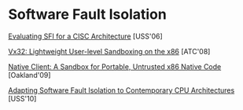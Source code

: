 # Software Fault Isolation

[Evaluating SFI for a CISC Architecture](http://groups.csail.mit.edu/pag/pubs/pittsfield-usenix2006.pdf) [USS'06]

[Vx32: Lightweight User-level Sandboxing on the x86](https://pdfs.semanticscholar.org/1ce0/4e9007a26a21104b8bf4aedc81654463119a.pdf?_ga=2.45664096.598654028.1546450325-1063382891.1546450325) [ATC'08]

[Native Client: A Sandbox for Portable, Untrusted x86 Native Code](https://static.googleusercontent.com/media/research.google.com/en//pubs/archive/34913.pdf) [Oakland'09]

[Adapting Software Fault Isolation to Contemporary CPU Architectures](https://www.usenix.org/legacy/events/sec10/tech/full_papers/Sehr.pdf) [USS'10]

